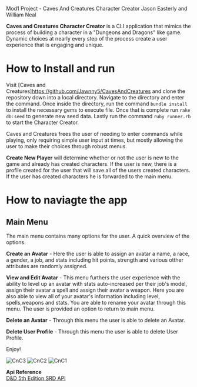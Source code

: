 Mod1 Project - Caves And Creatures Character Creator
 Jason Easterly and William Neal

**Caves and Creatures Character Creator** is a CLI application that mimics the process of building a character in a "Dungeons and Dragons" like game. Dynamic choices at nearly every step of the process create a user experience that is engaging and unique.


<h1>How to Install and run</h1>

Visit [Caves and Creatures]https://github.com/Jawnny5/CavesAndCreatures and clone the repository down into a local directory. Navigate to the directory and enter the command. Once inside the directory, run the command `bundle install` to install the necessary gems to execute file. Once that is complete run `rake db:seed` to generate new seed data. Lastly run the command `ruby runner.rb` to start the Character Creator.

 Caves and Creatures frees the user of needing to enter commands while playing, only requiring simple user input at times, but mostly allowing the user to make their choices through robust menus.

   **Create New Player** will determine whether or not the user is new to the game and already has created characters. If the user is new, there is a profile created for the user that will save all of the users created characters. If the user has created characters he is forwarded to the main menu.

<h1> How to naviagte the app </h1>
   <h2>Main Menu</h2>
   The main menu contains many options for the user. A quick overview of the options.

   **Create an Avatar** - Here the user is able to assign an avatar a name, a race, a gender, a job, and stats including hit points, strength and various otther attributes are randomly assigned.

   **View and Edit Avatar** - This menu furthers the user experience with the ability to level up an avatar with stats auto-increased per their job's model, assign their avatar a spell and assign their avatar a weapon. Here you are also able to view all of your avatar's information including level, spells,weapons and stats. You are able to rename your avatar through this menu. The user is provided an option to return to main menu.

   **Delete an Avatar** - Through this menu the user is able to delete an Avatar.
   
   **Delete User Profile** - Through this menu the user is able to delete User Profile.
   
   Enjoy!
   
   
   <img src="https://i.ibb.co/P46JyKq/Screen-Shot-2020-10-02-at-11-11-25-AM.png" alt="CnC3">
   <img src="https://i.ibb.co/fqc0tqt/Screen-Shot-2020-10-02-at-11-10-55-AM.png" alt="CnC2">
   <img src="https://i.ibb.co/g9xxC04/Screen-Shot-2020-10-02-at-11-10-35-AM.png" alt="CnC1">
   
**Api Reference**
<br>
[D&D 5th Edition SRD API](https://www.dnd5eapi.co/)
